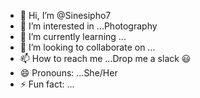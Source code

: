 - 👋 Hi, I’m @Sinesipho7
- 👀 I’m interested in ...Photography
- 🌱 I’m currently learning ...
- 💞️ I’m looking to collaborate on ...
- 📫 How to reach me ...Drop me a slack 😃 
- 😄 Pronouns: ...She/Her
- ⚡ Fun fact: ...

<!---
Sinesipho7/Sinesipho7 is a ✨ special ✨ repository because its `README.md` (this file) appears on your GitHub profile.
You can click the Preview link to take a look at your changes.
--->
